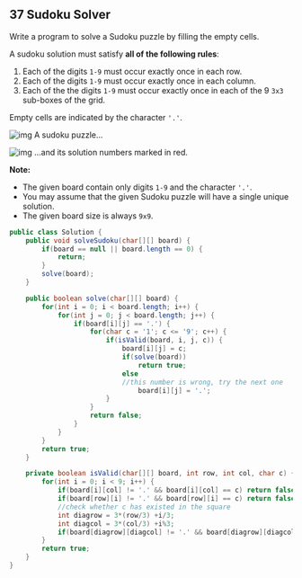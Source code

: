 ## 37 Sudoku Solver

Write a program to solve a Sudoku puzzle by filling the empty cells.

A sudoku solution must satisfy **all of the following rules**:

1. Each of the digits `1-9` must occur exactly once in each row.
2. Each of the digits `1-9` must occur exactly once in each column.
3. Each of the the digits `1-9` must occur exactly once in each of the 9 `3x3` sub-boxes of the grid.

Empty cells are indicated by the character `'.'`.

![img](https://upload.wikimedia.org/wikipedia/commons/thumb/f/ff/Sudoku-by-L2G-20050714.svg/250px-Sudoku-by-L2G-20050714.svg.png)
A sudoku puzzle...

![img](https://upload.wikimedia.org/wikipedia/commons/thumb/3/31/Sudoku-by-L2G-20050714_solution.svg/250px-Sudoku-by-L2G-20050714_solution.svg.png)
...and its solution numbers marked in red.

**Note:**

- The given board contain only digits `1-9` and the character `'.'`.
- You may assume that the given Sudoku puzzle will have a single unique solution.
- The given board size is always `9x9`.



```java
public class Solution {
    public void solveSudoku(char[][] board) {
        if(board == null || board.length == 0) {
            return;
        }
        solve(board);
    }

    public boolean solve(char[][] board) {
        for(int i = 0; i < board.length; i++) {
            for(int j = 0; j < board.length; j++) {
                if(board[i][j] == '.') {
                    for(char c = '1'; c <= '9'; c++) {
                        if(isValid(board, i, j, c)) {
                            board[i][j] = c;
                            if(solve(board))
                                return true;
                            else
                            //this number is wrong, try the next one
                                board[i][j] = '.';
                        }
                    }
                    return false;
                }
            }
        }
        return true;
    } 

    private boolean isValid(char[][] board, int row, int col, char c) {
        for(int i = 0; i < 9; i++) {
            if(board[i][col] != '.' && board[i][col] == c) return false;
            if(board[row][i] != '.' && board[row][i] == c) return false;
            //check whether c has existed in the square
            int diagrow = 3*(row/3) +i/3;
            int diagcol = 3*(col/3) +i%3;
            if(board[diagrow][diagcol] != '.' && board[diagrow][diagcol] == c) return false;
        }
        return true;
    }
}
```

